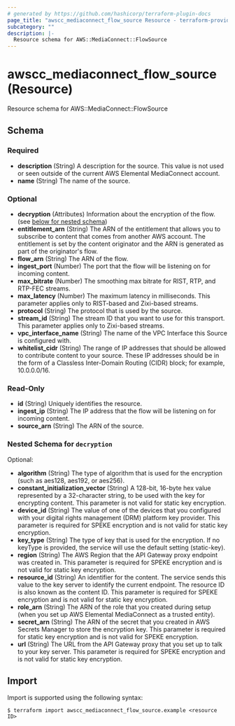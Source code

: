 ```yaml
---
# generated by https://github.com/hashicorp/terraform-plugin-docs
page_title: "awscc_mediaconnect_flow_source Resource - terraform-provider-awscc"
subcategory: ""
description: |-
  Resource schema for AWS::MediaConnect::FlowSource
---
```


# awscc_mediaconnect_flow_source (Resource)

Resource schema for AWS::MediaConnect::FlowSource



<!-- schema generated by tfplugindocs -->
## Schema

### Required

- **description** (String) A description for the source. This value is not used or seen outside of the current AWS Elemental MediaConnect account.
- **name** (String) The name of the source.

### Optional

- **decryption** (Attributes) Information about the encryption of the flow. (see [below for nested schema](#nestedatt--decryption))
- **entitlement_arn** (String) The ARN of the entitlement that allows you to subscribe to content that comes from another AWS account. The entitlement is set by the content originator and the ARN is generated as part of the originator's flow.
- **flow_arn** (String) The ARN of the flow.
- **ingest_port** (Number) The port that the flow will be listening on for incoming content.
- **max_bitrate** (Number) The smoothing max bitrate for RIST, RTP, and RTP-FEC streams.
- **max_latency** (Number) The maximum latency in milliseconds. This parameter applies only to RIST-based and Zixi-based streams.
- **protocol** (String) The protocol that is used by the source.
- **stream_id** (String) The stream ID that you want to use for this transport. This parameter applies only to Zixi-based streams.
- **vpc_interface_name** (String) The name of the VPC Interface this Source is configured with.
- **whitelist_cidr** (String) The range of IP addresses that should be allowed to contribute content to your source. These IP addresses should be in the form of a Classless Inter-Domain Routing (CIDR) block; for example, 10.0.0.0/16.

### Read-Only

- **id** (String) Uniquely identifies the resource.
- **ingest_ip** (String) The IP address that the flow will be listening on for incoming content.
- **source_arn** (String) The ARN of the source.

<a id="nestedatt--decryption"></a>
### Nested Schema for `decryption`

Optional:

- **algorithm** (String) The type of algorithm that is used for the encryption (such as aes128, aes192, or aes256).
- **constant_initialization_vector** (String) A 128-bit, 16-byte hex value represented by a 32-character string, to be used with the key for encrypting content. This parameter is not valid for static key encryption.
- **device_id** (String) The value of one of the devices that you configured with your digital rights management (DRM) platform key provider. This parameter is required for SPEKE encryption and is not valid for static key encryption.
- **key_type** (String) The type of key that is used for the encryption. If no keyType is provided, the service will use the default setting (static-key).
- **region** (String) The AWS Region that the API Gateway proxy endpoint was created in. This parameter is required for SPEKE encryption and is not valid for static key encryption.
- **resource_id** (String) An identifier for the content. The service sends this value to the key server to identify the current endpoint. The resource ID is also known as the content ID. This parameter is required for SPEKE encryption and is not valid for static key encryption.
- **role_arn** (String) The ARN of the role that you created during setup (when you set up AWS Elemental MediaConnect as a trusted entity).
- **secret_arn** (String) The ARN of the secret that you created in AWS Secrets Manager to store the encryption key. This parameter is required for static key encryption and is not valid for SPEKE encryption.
- **url** (String) The URL from the API Gateway proxy that you set up to talk to your key server. This parameter is required for SPEKE encryption and is not valid for static key encryption.

## Import

Import is supported using the following syntax:

```shell
$ terraform import awscc_mediaconnect_flow_source.example <resource ID>
```
